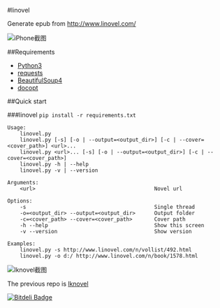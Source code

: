 #linovel

Generate epub from http://www.linovel.com/

![iPhone截图](https://raw.github.com/bebound/linovel/master/screenShot/total.png)

##Requirements

- [Python3](http://www.python.org/getit/)
- [requests](http://docs.python-requests.org/en/latest/)
- [BeautifulSoup4](http://www.crummy.com/software/BeautifulSoup/)
- [docopt](https://github.com/docopt/docopt)

##Quick start

###linovel
`pip install -r requirements.txt`

    Usage:
        linovel.py
        linovel.py [-s] [-o | --output=<output_dir>] [-c | --cover=<cover_path>] <url>...
        linovel.py <url>... [-s] [-o | --output=<output_dir>] [-c | --cover=<cover_path>]
        linovel.py -h | --help
        linovel.py -v | --version
    
    Arguments:
        <url>                                      Novel url
    
    Options:
        -s                                         Single thread
        -o=<output_dir> --output=<output_dir>      Output folder
        -c=<cover_path> --cover=<cover_path>       Cover path
        -h --help                                  Show this screen
        -v --version                               Show version
    
    Examples:
        linovel.py -s http://www.linovel.com/n/vollist/492.html
        linovel.py -o d:/ http://www.linovel.com/n/book/1578.html
    

![lknovel截图](https://raw.github.com/bebound/linovel/master/screenShot/2.png)

The previous repo is [lknovel](https://github.com/bebound/lknovel)

[![Bitdeli Badge](https://d2weczhvl823v0.cloudfront.net/bebound/lknovel/trend.png)](https://bitdeli.com/free "Bitdeli Badge")

